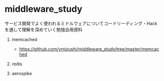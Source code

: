 # middleware_study

サービス開発でよく使われるミドルウェアについてコードリーディング・Hackを通して理解を深めていく勉強会用資料

1. memcached
    - https://github.com/ymizushi/middleware_study/tree/master/memcached

2. redis
3. aerospike
